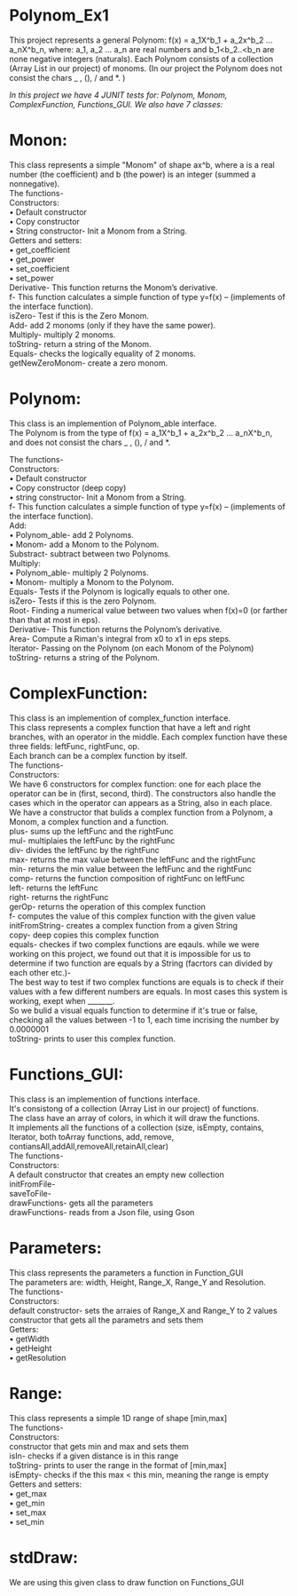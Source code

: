 # Polynom_Ex1

This project represents a general Polynom: f(x) = a_1X^b_1 + a_2x^b_2 ... a_nX^b_n,
 where: a_1, a_2 ... a_n are real numbers and b_1<b_2..<b_n are none negative integers (naturals).
Each Polynom consists of a collection (Array List in our project) of monoms.
(In our project the Polynom does not consist the chars _ , (), /  and *. )

*In this project we have 4 JUNIT tests for: Polynom, Monom, ComplexFunction, Functions_GUI. We also have 7 classes:*

# Monon:
 This class represents a simple "Monom" of shape ax^b, where a is a real number (the coefficient) and b (the power) is an integer (summed a nonnegative). <br />
The functions- <br />
Constructors:<br />
•	Default constructor <br />
•	Copy constructor <br />
•	String constructor- Init a Monom from a String. <br />
Getters and setters: <br />
•	get_coefficient <br />
•	get_power <br />
•	set_coefficient <br />
•	set_power<br />
Derivative- This function returns the Monom’s derivative.<br />
f- This function calculates a simple function of type y=f(x) – (implements of the interface function).<br />
isZero- Test if this is the Zero Monom.<br />
Add- add 2 monoms (only if they have the same power).<br />
Multiply- multiply 2 monoms.<br />
toString-  return a string of the Monom.<br />
Equals- checks the logically equality of 2 monoms.<br />
getNewZeroMonom- create a zero monom.<br />
# Polynom:
This class is an implemention of Polynom_able interface.<br />
The Polynom  is from the type of f(x) = a_1X^b_1 + a_2x^b_2 ... a_nX^b_n,<br />
 and does not consist the chars _ , (), /  and *.<br />

The functions-<br />
Constructors:<br />
•	Default constructor<br />
•	Copy constructor (deep copy)<br />
•	string constructor- Init a Monom from a String.<br />
f- This function calculates a simple function of type y=f(x) – (implements of the interface function).<br />
Add:<br />
•	Polynom_able-  add 2 Polynoms.<br />
•	Monom- add a Monom to the Polynom.<br />
Substract- subtract between two Polynoms.<br />
Multiply:<br />
•	Polynom_able-  multiply 2 Polynoms.<br />
•	Monom- multiply a Monom to the Polynom.<br />
Equals- Tests if the Polynom is logically equals to other one.<br />
isZero-  Tests if this is the zero Polynom.<br />
Root-  Finding a numerical value between two values when f(x)=0 (or farther than that at most in eps).<br />
Derivative- This function returns the Polynom’s derivative.<br />
Area- Compute a Riman's integral from x0 to x1 in eps steps.<br />
Iterator- Passing on the Polynom (on each Monom of the Polynom)<br />
toString- returns a string of the Polynom.<br />

# ComplexFunction:
This class is an implemention of complex_function interface.<br />
 This class represents a complex function that have a left and right branches, with an operator in the middle.
Each complex function have these three fields: leftFunc, rightFunc, op.<br />
 Each branch can be a complex function by itself.<br />
 The functions-<br />
 Constructors:<br />
  We have 6 constructors for complex function: one for each place the operator can be in (first, second, third).
  The constructors also handle the cases which in the operator can appears as a String, also in each place.<br />
  We have a constructor that bulids a complex function from a Polynom, a Monom, a complex function and a function.<br />
  plus- sums up the leftFunc and the rightFunc<br />
  mul- multiplaies the leftFunc by the rightFunc<br />
  div- divides the leftFunc by the rightFunc<br />
  max- returns the max value between the leftFunc and the rightFunc<br />
   min- returns the min value between the leftFunc and the rightFunc<br />
   comp- returns the function composition of rightFunc on leftFunc<br />
   left- returns the leftFunc<br />
   right- returns the rightFunc<br />
   gerOp- returns the operation of this complex function<br />
   f- computes the value of this complex function with the given value<br />
   initFromString- creates a complex function from a given String<br />
   copy- deep copies this complex function<br />
   equals- checkes if two complex functions are eqauls. while we were working on this project,
   we found out that it is impossible for us to determine if two function are equals by a String (facrtors can divided by each other etc.)-<br />
   The best way to test if two complex functions are equals is to check if their values with a few different numbers are equals.
 In most cases this system is working, exept when _______.<br />
So we bulid a visual equals function to determine if it's true or false, checking all the values between -1 to 1, each time incrising the number by 0.0000001 <br />
toString- prints to user this complex function.

  # Functions_GUI:
  This class is an implemention of functions interface.<br />
  It's consistong of a collection (Array List in our project) of functions.<br />
  The class have an array of colors, in which it will draw the functions.<br />
  It implements all the functions of a collection (size, isEmpty, contains, Iterator, both toArray functions, add, remove, contiansAll,addAll,removeAll,retainAll,clear)<br />
   The functions-<br />
   Constructors:<br />
A default constructor that creates an empty new collection<br />
initFromFile- <br />
saveToFile- <br />
drawFunctions- gets all the parameters <br />
drawFunctions- reads from a Json file, using Gson <br />
  
  
  # Parameters:
 This class represents the parameters a function in Function_GUI<br />
 The parameters are: width, Height, Range_X, Range_Y and Resolution.<br />
  The functions-<br />
 Constructors:<br />
 default constructor- sets the arraies of Range_X and Range_Y to 2 values<br />
 constructor that gets all the parametrs and sets them<br />
 Getters: <br />
•	getWidth <br />
•	getHeight <br />
•	getResolution <br />

# Range:
 This class represents a simple 1D range of shape [min,max]<br />
  The functions-<br />
 Constructors:<br />
 constructor that gets min and max and sets them<br />
 isIn- checks if a given distance is in this range<br />
 toString- prints to user the range in the format of [min,max]<br />
 isEmpty- checks if the this max < this min, meaning the range is empty<br />
 Getters and setters: <br />
•	get_max <br />
•	get_min <br />
•	set_max <br />
•	set_min<br />


# stdDraw:
 We are using this given class to draw function on Functions_GUI<br />
 
 

